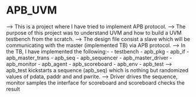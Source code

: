 # APB_UVM

--> This is a project where I have tried to implement APB protocol.                                                                                                        --> The purpose of this project was to understand UVM and how to build a UVM testbench from the scratch.                                                                   --> The design file consist a slave which will be communicating with the master (implemented TB) via APB protocol.                                                          --> In the TB, I have implemented the following:-                                                                                                                             - testbench                                                                                                                                                               - apb_pkg
    - apb_if
    - apb_master_trans
    - apb_seq
    - apb_sequencer
    - apb_master_driver
    - apb_monitor
    - apb_agent
    - apb_scoreboard
    - apb_env
    - apb_test
--> apb_test kickstarts a sequence (apb_seq) which is nothing but randomized values of pdata, paddr and and pwrite.
--> Driver drives the sequence, monitor samples the interface for scoreboard and scoreboard checks the result
